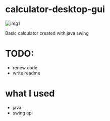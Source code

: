# calculator-desktop-gui

![img1](https://user-images.githubusercontent.com/106111404/179299510-b3909790-38c4-48b8-af24-d57a520f555d.PNG)

Basic calculator created with java swing

# TODO:
- renew code
- write readme

# what I used
- java
- swing api
